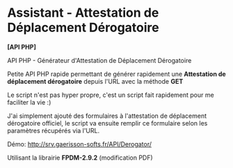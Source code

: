 # Assistant - Attestation de Déplacement Dérogatoire
**[API PHP]**

 API PHP - Générateur d'Attestation de Déplacement Dérogatoire

 Petite API PHP rapide permettant de générer rapidement une **Attestation de déplacement dérogatoire** depuis l'URL avec la méthode **GET**
 
 Le script n'est pas hyper propre, c'est un script fait rapidement pour me faciliter la vie :)
 
 J'ai simplement ajouté des formulaires à l'attestation de déplacement dérogatoire officiel, le script va ensuite remplir ce formulaire selon les paramètres récupérés via l'URL.

Démo: http://srv.gaerisson-softs.fr/API/Derogator/

 Utilisant la librairie **FPDM-2.9.2** (modification PDF)
